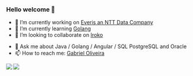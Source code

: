 ### Hello welcome 👋
- 🔭 I’m currently working on [Everis an NTT Data Company](https://www.everis.com/global/en)
- 🌱 I’m currently learning [Golang](https://golang.org/)
- 👯 I’m looking to collaborate on [Iroko](https://github.com/gabrielbo1/iroko)
<!--  🤔 I’m looking for help with ... -->
- 💬 Ask me about Java / Golang / Angular / SQL PostgreSQL and Oracle
- 📫 How to reach me:  [Gabriel Oliveira ](mailto:barbosa.olivera1@gmail.com?subject=[GitHub]%20Github%20Contact)  


<span>
  <img align="left" src="https://github-readme-stats.vercel.app/api?username=gabrielbo1&count_private=true&show_icons=true"/>
</span>
<span>
  <img align="left" src="https://github-readme-stats.vercel.app/api/top-langs/?username=gabrielbo1" />
</span>
